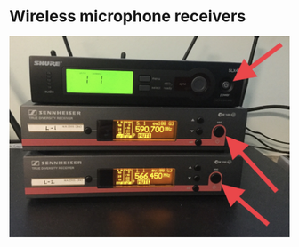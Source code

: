 # Wireless microphone receivers

![](../../.gitbook/assets/30c57fe2-3719-476b-a096-e8125ba8a207.jpeg)


